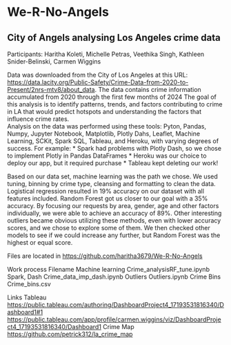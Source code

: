 # We-R-No-Angels
## City of Angels analysing Los Angeles crime data

Participants:  Haritha Koleti, Michelle Petras, Veethika Singh, Kathleen Snider-Belinski, Carmen Wiggins

Data was downloaded from the City of Los Angeles at this URL:  https://data.lacity.org/Public-Safety/Crime-Data-from-2020-to-Present/2nrs-mtv8/about_data.
The data contains crime information accumulated from 2020 through the first few months of 2024
The goal of this analysis is to identify patterns, trends, and factors contributing to crime in LA that would predict hotspots and understanding the factors that influence crime rates.  
Analysis on the data was performed using these tools:  Pyton, Pandas, Numpy, Jupyter Notebook, Matplotlib, Plotly Dahs, Leaflet, Machine Learning, SCKit, Spark SQL, Tableau, and Heroku, with varying degrees of success.  For example:
    * Spark had problems with Plotly Dash, so we chose to implement Plotly in Pandas DataFrames
    * Heroku was our choice to deploy our app, but it required purchase
    * Tableau kept deleting our work!

Based on our data set, machine learning was the path we chose.
We used tuning, binning by crime type, cleansing and formatting to clean the data.
Logistical regression resulted in 19% accuracy on our dataset with all features included.
Random Forest got us closer to our goal with a 35% accuracy.
By focusing our requests by area, gender, age and other factors individually, we were able to achieve an accuracy of 89%.  Other interesting outliers became obvious utilizing these methods, even with lower accuracy scores, and we chose to explore some of them.
We then checked other models to see if we could increase any further, but Random Forest was the highest or equal score.


Files are located in https://github.com/haritha3679/We-R-No-Angels

Work process        Filename
Machine learning    Crime_analysisRF_tune.ipynb
Spark, Dash         Crime_data_imp_dash.ipynb
Outliers            Outliers.ipynb
Crime Bins          Crime_bins.csv

Links
Tableau             https://public.tableau.com/authoring/DashboardProject4_17193531816340/Dashboard1#1
                    https://public.tableau.com/app/profile/carmen.wiggins/viz/DashboardProject4_17193531816340/Dashboard1
Crime Map           https://github.com/petrick312/la_crime_map
